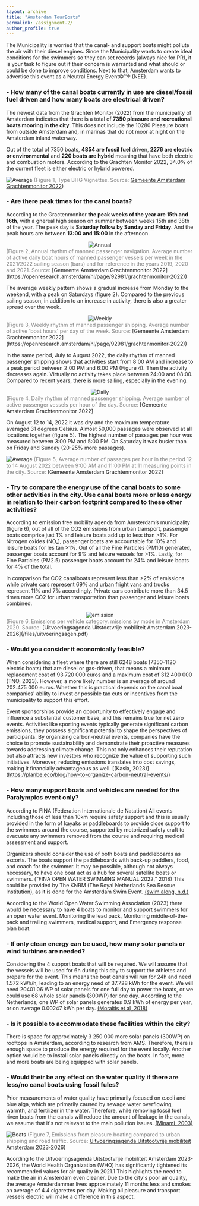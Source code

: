 ```yaml
---
layout: archive
title: "Amsterdam TourBoats"
permalink: /assignment-2/
author_profile: true
---
```


The Municipality is worried that the canal- and support boats might pollute the air with their diesel engines. Since the Municipality wants to create ideal conditions for the swimmers so they can set records (always nice for PR), it is your task to figure out if their concern is warranted and what should or could be done to improve conditions. Next to that, Amsterdam wants to advertise this event as a Neutral Energy Event©™® (NEE). 

### - How many of the canal boats currently in use are diesel/fossil fuel driven and how many boats are electrical driven?

The newest data from the Grachten Monitor (2022) from the municipality of Amsterdam indicates that there is a total of **7350 pleasure and recreational boats mooring in the city**. This does not include the 10280 Pleasure boats from outside Amsterdam and, in marinas that do not moor at night on the Amsterdam inland waterway. 

Out of the total of 7350 boats, **4854 are fossil fuel** driven, **2276 are electric or environmental** and **220 boats are hybrid** meaning that have both electric and combustion motors. According to the Grachten Monitor 2022, 34.0% of the current fleet is either electric or hybrid powered.  

![Average](/images/Type.JPG)
<span style="color:grey"> (Figure 1, Type BHG Vignettes. Source: </span>[Gemeente Amsterdam Grachtenmonitor 2022](https://openresearch.amsterdam/nl/page/92981/grachtenmonitor-2022))

### - Are there peak times for the canal boats?

According to the Gractenmonitor **the peak weeks of the year are 15th and 16th**, with a gnereal high season on summer between weeks 15th and 38th of the year. The peak day is **Saturday follow by Sunday and Friday**. And the peak hours are between **13:00 and 15:00** in the afternoon. 

<div align="center">
    <img src="/images/AnualRythm.JPG" alt="Annual">
</div>
<span style="color:grey"> (Figure 2,  Annual rhythm of manned passenger navigation. Average number of active daily boat hours of manned passenger vessels per week in the 2021/2022 sailing season (bars) and for reference in the years 2019, 2020 and 2021. Source: </span>[Gemeente Amsterdam Grachtenmonitor 2022](https://openresearch.amsterdam/nl/page/92981/grachtenmonitor-2022))

The average weekly pattern shows a gradual increase from Monday to the weekend, with a peak on Saturdays (figure 2). Compared to the previous sailing season, in addition to an increase in activity, there is also a greater spread over the week. 

<div align="center">
    <img src="/images/WeeklyRythm.JPG" alt="Weekly">
</div>
<span style="color:grey"> (Figure 3, Weekly rhythm of manned passenger shipping. Average number of active 'boat hours' per day of the week. Source: </span>[Gemeente Amsterdam Grachtenmonitor 2022](https://openresearch.amsterdam/nl/page/92981/grachtenmonitor-2022))

In the same period, July to August 2022, the daily rhythm of manned passenger shipping shows that activities start from 8:00 AM and increase to a peak period between 2:00 PM and 6:00 PM (Figure 4). Then the activity decreases again. Virtually no activity takes place between 24:00 and 08:00. Compared to recent years, there is more sailing, especially in the evening. 

<div align="center">
    <img src="/images/DailyRhythm.JPG" alt="Daily">
</div>
<span style="color:grey"> (Figure 4, Daily rhythm of manned passenger shipping. Average number of active passenger vessels per hour of the day. Source: </span>[Gemeente Amsterdam Grachtenmonitor 2022]

On August 12 to 14, 2022 it was dry and the maximum temperature averaged 31 degrees Celsius. Almost 50,000 passages were observed at all locations together (figure 5). The highest number of passages per hour was measured between 3:00 PM and 5:00 PM. On Saturday it was busier than on Friday and Sunday (20-25% more passages). 

![Average](/images/Avarage.JPG)
<span style="color:grey"> (Figure 5, Average number of passages per hour in the period 12 to 14 August 2022 between 9:00 AM and 11:00 PM at 11 measuring points in the city. Source: </span>[Gemeente Amsterdam Grachtenmonitor 2022]

### - Try to compare the energy use of the canal boats to some other activities in the city. Use canal boats more or less energy in relation to their carbon footprint compared to these other activities?

According to emission free mobility agenda from Amsterdam’s municipality (figure 6), out of all of the CO2 emissions from urban transport, passenger boats comprise just 1% and leisure boats add up to less than >1%. For Nitrogen oxides (NOₓ), passenger boats are accountable for 10% and leisure boats for les tan >1%. Out of all the Fine Particles (PM10) generated, passenger boats account for 9% and leisure vessels for >1%. Lastly, for Fine Particles (PM2.5) passenger boats account for 24% and leisure boats for 4% of the total.  

In comparison for CO2 canalboats represent less than >2% of emissions while private cars represent 69% and urban fright vans and trucks represent 11% and 7% accordingly. Private cars contribute more than 34.5 times more CO2 for urban transportation than passenger and leisure boats combined.

<div align="center">
    <img src="/images/emission.jpg" alt="emission">
</div>
<span style="color:grey"> (Figure 6, Emissions per vehicle category. missions by mode in Amsterdam 2020. Source: </span> [Uitvoeringsagenda Uitstootvrije mobiliteit Amsterdam 2023-2026](/files/uitvoeringsagen.pdf)

### - Would you consider it economically feasible?

When considering a fleet where there are still 6248 boats (7350-1120 electric boats) that are diesel or gas-driven, that means a minimum replacement cost of 93 720 000 euros and a maximum cost of 312 400 000 (TNO, 2023). However, a more likely number is an average of around 202.475 000 euros. Whether this is practical depends on the canal boat companies' ability to invest or possible tax cuts or incentives from the municipality to support this effort. 

Event sponsorships provide an opportunity to effectively engage and influence a substantial customer base, and this remains true for net zero events. Activities like sporting events typically generate significant carbon emissions, they possess significant potential to shape the perspectives of participants. By organizing carbon-neutral events, companies have the choice to promote sustainability and demonstrate their proactive measures towards addressing climate change. This not only enhances their reputation but also attracts new investors who recognize the value of supporting such initiatives. Moreover, reducing emissions translates into cost savings, making it financially advantageous as well. [(Kasia, 2023)] 
(https://planbe.eco/blog/how-to-organize-carbon-neutral-events/)

### - How many support boats and vehicles are needed for the Paralympics event only?

According to FINA (Federation Internationale de Natation) All events including those of less than 10km require safety support and this is usually provided in the form of kayaks or paddleboards to provide close support to the swimmers around the course, supported by motorized safety craft to evacuate any swimmers removed from the course and requiring medical assessment and support.

Organizers should consider the use of both boats and paddleboards as escorts. The boats support the paddleboards with back-up paddlers, food, and coach for the swimmer. It may be possible, although not always necessary, to have one boat act as a hub for several satellite boats or swimmers. (“FINA OPEN WATER SWIMMING MANUAL 2022,” 2018) This could be provided by The KNRM (The Royal Netherlands Sea Rescue Institution), as it is done for the Amsterdam Swim Event. [(swim along, n.d.)](https://www.amsterdamcityswim.nl/english) 

According to the World Open Water Swimming Association (2023) there would be necessary to have 4 boats to monitor and support swimmers for an open water event. Monitoring the lead pack, Monitoring middle-of-the-pack and trailing swimmers, medical support, and Emergency response plan boat. 

### - If only clean energy can be used, how many solar panels or wind turbines are needed?

Considering the 4 support boats that will be required. We will assume that the vessels will be used for 6h during this day to support the athletes and prepare for the event. This means the boat canals will run for 24h and need 1.572 kWh/h, leading to an energy need of 37.728 kWh for the event. We will need 20401.06 WP of solar panels for one full day to power the boats, or we could use 68 whole solar panels (300WP) for one day. According to the Netherlands, one WP of solar panels generates 0.9 kWh of energy per year, or on average 0.00247 kWh per day. [(Moraitis et al, 2018)](https://www.mdpi.com/1996-1073/11/6/1333)

### - Is it possible to accommodate these facilities within the city?

There is space for approximately 3 250 000 more solar panels (300WP) on rooftops in Amsterdam, according to research from AMS. Therefore, there is enough space to produce the energy required for the event locally. Another option would be to install solar panels directly on the boats. In fact, more and more boats are being equipped with solar panels.

### - Would their be any effect on the water quality if there are less/no canal boats using fossil fules?

Prior measurements of water quality have primarily focused on e.coli and blue alga, which are primarily caused by sewage water overflowing, warmth, and fertilizer in the water. Therefore, while removing fossil fuel riven boats from the canals will reduce the amount of leakage in the canals, we assume that it's not relevant to the main pollution issues. [(Minami, 2003)](https://union-services.com/aevs/483-488.pdf) 

![Boats](/images/Boats.JPG)
<span style="color:grey"> (Figure 7, Emissions from pleasure boating compared to urban shipping and road traffic. Source: </span>[Uitvoeringsagenda Uitstootvrije mobiliteit Amsterdam 2023-2026](/files/uitvoeringsagen.pdf))

Acording to the Uitvoeringsagenda Uitstootvrije mobiliteit Amsterdam 2023-2026, the World Health Organization (WHO) has significantly tightened its recommended values for air quality in 2021.1 This highlights the need to make the air in Amsterdam even cleaner. Due to the city's poor air quality, the average Amsterdammer lives approximately 11 months less and smokes an average of 4.4 cigarettes per day. Making all pleasure and transport vessels electric will make a difference in this aspect.  

